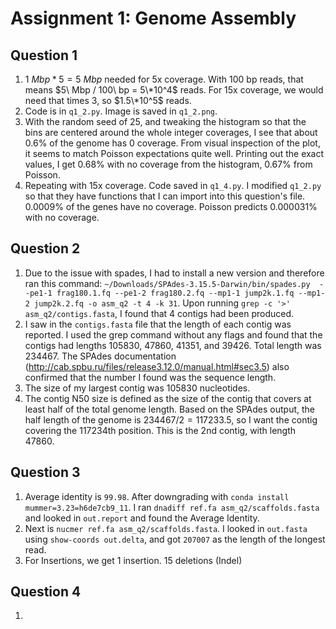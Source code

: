 # Assignment 1: Genome Assembly

## Question 1
1. $1 \ Mbp * 5 = 5\ Mbp$ needed for 5x coverage. With 100 bp reads, that means $5\ Mbp / 100\ bp = 5\*10^4$ reads. For 15x coverage, we would need that times 3, so $1.5\*10^5$ reads.
2. Code is in `q1_2.py`. Image is saved in `q1_2.png`. 
3. With the random seed of 25, and tweaking the histogram so that the bins are centered around the whole integer coverages, I see that about 0.6\% of the genome has 0 coverage. From visual inspection of the plot, it seems to match Poisson expectations quite well. Printing out the exact values, I get 0.68\% with no coverage from the histogram, 0.67\% from Poisson.
4. Repeating with 15x coverage. Code saved in `q1_4.py`. I modified `q1_2.py` so that they have functions that I can import into this question's file. 0.0009\% of the genes have no coverage. Poisson predicts 0.000031\% with no coverage. 

## Question 2
1. Due to the issue with spades, I had to install a new version and therefore ran this command: `~/Downloads/SPAdes-3.15.5-Darwin/bin/spades.py  --pe1-1 frag180.1.fq --pe1-2 frag180.2.fq --mp1-1 jump2k.1.fq --mp1-2 jump2k.2.fq -o asm_q2 -t 4 -k 31`. Upon running `grep -c '>' asm_q2/contigs.fasta`, I found that 4 contigs had been produced. 
2. I saw in the `contigs.fasta` file that the length of each contig was reported. I used the grep command without any flags and found that the contigs had lengths 105830, 47860, 41351, and 39426. Total length was 234467. The SPAdes documentation (http://cab.spbu.ru/files/release3.12.0/manual.html#sec3.5) also confirmed that the number I found was the sequence length. 
3. The size of my largest contig was 105830 nucleotides.
4. The contig N50 size is defined as the size of the contig that covers at least half of the total genome length. Based on the SPAdes output, the half length of the genome is $234467/2=117233.5$, so I want the contig covering the 117234th position. This is the 2nd contig, with length 47860.

## Question 3
1. Average identity is `99.98`. After downgrading with `conda install mummer=3.23=h6de7cb9_11`. I ran `dnadiff ref.fa asm_q2/scaffolds.fasta` and looked in `out.report` and found the Average Identity. 
2. Next is `nucmer ref.fa asm_q2/scaffolds.fasta`. I looked in `out.fasta` using `show-coords out.delta`, and got `207007` as the length of the longest read.
3. For Insertions, we get 1 insertion. 15 deletions (Indel)

## Question 4 
1. 


